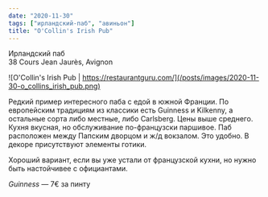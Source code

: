 ```yaml
---
date: "2020-11-30"
tags: ["ирландский-паб", "авиньон"]
title: "O'Сollin's Irish Pub"
---
```


Ирландский паб\
38 Cours Jean Jaurès, Avignon

![O'Сollin's Irish Pub | https://restaurantguru.com/](/posts/images/2020-11-30-o_collins_irish_pub.png)


Редкий пример интересного паба с едой в южной Франции. По европейским традициям из классики есть Guinness и Kilkenny, а остальные сорта либо местные, либо Carlsberg. Цены выше среднего. Кухня вкусная, но обслуживание по-французски паршивое. Паб расположен между Папским дворцом и ж/д вокзалом. Это удобно. В декоре присутствуют элементы готики.

<!--more-->

Хороший вариант, если вы уже устали от французской кухни, но нужно быть настойчивее с официантами.


_Guinness_ — 7€ за пинту